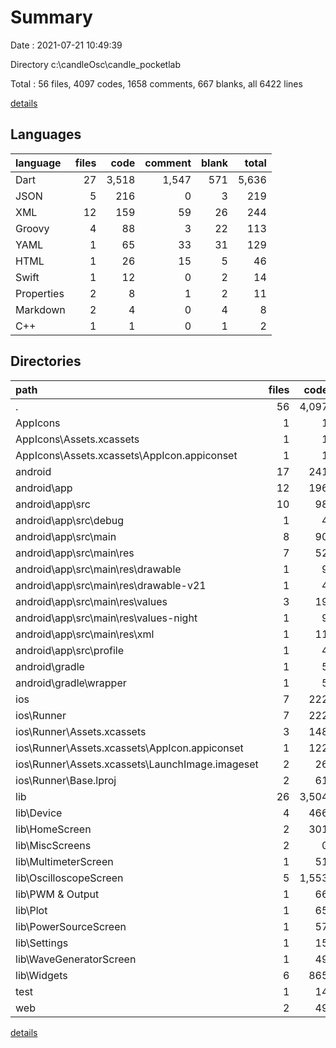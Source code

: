 # Summary

Date : 2021-07-21 10:49:39

Directory c:\candleOsc\candle_pocketlab

Total : 56 files,  4097 codes, 1658 comments, 667 blanks, all 6422 lines

[details](details.md)

## Languages
| language | files | code | comment | blank | total |
| :--- | ---: | ---: | ---: | ---: | ---: |
| Dart | 27 | 3,518 | 1,547 | 571 | 5,636 |
| JSON | 5 | 216 | 0 | 3 | 219 |
| XML | 12 | 159 | 59 | 26 | 244 |
| Groovy | 4 | 88 | 3 | 22 | 113 |
| YAML | 1 | 65 | 33 | 31 | 129 |
| HTML | 1 | 26 | 15 | 5 | 46 |
| Swift | 1 | 12 | 0 | 2 | 14 |
| Properties | 2 | 8 | 1 | 2 | 11 |
| Markdown | 2 | 4 | 0 | 4 | 8 |
| C++ | 1 | 1 | 0 | 1 | 2 |

## Directories
| path | files | code | comment | blank | total |
| :--- | ---: | ---: | ---: | ---: | ---: |
| . | 56 | 4,097 | 1,658 | 667 | 6,422 |
| AppIcons | 1 | 1 | 0 | 0 | 1 |
| AppIcons\Assets.xcassets | 1 | 1 | 0 | 0 | 1 |
| AppIcons\Assets.xcassets\AppIcon.appiconset | 1 | 1 | 0 | 0 | 1 |
| android | 17 | 241 | 61 | 48 | 350 |
| android\app | 12 | 196 | 60 | 36 | 292 |
| android\app\src | 10 | 98 | 57 | 24 | 179 |
| android\app\src\debug | 1 | 4 | 3 | 1 | 8 |
| android\app\src\main | 8 | 90 | 51 | 22 | 163 |
| android\app\src\main\res | 7 | 52 | 40 | 16 | 108 |
| android\app\src\main\res\drawable | 1 | 9 | 2 | 2 | 13 |
| android\app\src\main\res\drawable-v21 | 1 | 4 | 7 | 2 | 13 |
| android\app\src\main\res\values | 3 | 19 | 14 | 3 | 36 |
| android\app\src\main\res\values-night | 1 | 9 | 9 | 1 | 19 |
| android\app\src\main\res\xml | 1 | 11 | 8 | 8 | 27 |
| android\app\src\profile | 1 | 4 | 3 | 1 | 8 |
| android\gradle | 1 | 5 | 1 | 1 | 7 |
| android\gradle\wrapper | 1 | 5 | 1 | 1 | 7 |
| ios | 7 | 222 | 2 | 9 | 233 |
| ios\Runner | 7 | 222 | 2 | 9 | 233 |
| ios\Runner\Assets.xcassets | 3 | 148 | 0 | 4 | 152 |
| ios\Runner\Assets.xcassets\AppIcon.appiconset | 1 | 122 | 0 | 1 | 123 |
| ios\Runner\Assets.xcassets\LaunchImage.imageset | 2 | 26 | 0 | 3 | 29 |
| ios\Runner\Base.lproj | 2 | 61 | 2 | 2 | 65 |
| lib | 26 | 3,504 | 1,537 | 564 | 5,605 |
| lib\Device | 4 | 466 | 335 | 100 | 901 |
| lib\HomeScreen | 2 | 301 | 91 | 44 | 436 |
| lib\MiscScreens | 2 | 0 | 0 | 2 | 2 |
| lib\MultimeterScreen | 1 | 51 | 24 | 15 | 90 |
| lib\OscilloscopeScreen | 5 | 1,553 | 538 | 210 | 2,301 |
| lib\PWM & Output | 1 | 66 | 19 | 12 | 97 |
| lib\Plot | 1 | 65 | 99 | 20 | 184 |
| lib\PowerSourceScreen | 1 | 57 | 20 | 13 | 90 |
| lib\Settings | 1 | 15 | 0 | 3 | 18 |
| lib\WaveGeneratorScreen | 1 | 49 | 25 | 12 | 86 |
| lib\Widgets | 6 | 865 | 383 | 131 | 1,379 |
| test | 1 | 14 | 10 | 7 | 31 |
| web | 2 | 49 | 15 | 6 | 70 |

[details](details.md)